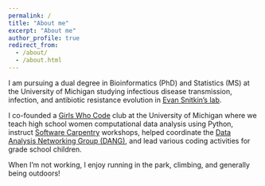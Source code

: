 ```yaml
---
permalink: /
title: "About me"
excerpt: "About me"
author_profile: true
redirect_from:
  - /about/
  - /about.html
---
```


I am pursuing a dual degree in Bioinformatics (PhD) and Statistics (MS) at the University of Michigan studying infectious disease transmission, infection, and antibiotic resistance evolution in [Evan Snitkin’s lab](https://thesnitkinlab.com/). 

<!-- I'm interested in applying my data science skills to pressing global issues including health, poverty, and sustainable development. -->

I co-founded a [Girls Who Code](http://umich.edu/~girlswc/) club at the University of Michigan where we teach high school women computational data analysis using Python, instruct [Software Carpentry](https://carpentries.org/) workshops, helped coordinate the [Data Analysis Networking Group (DANG)](https://um-dang.github.io/), and lead various coding activities for grade school children.

When I’m not working, I enjoy running in the park, climbing, and generally being outdoors!
